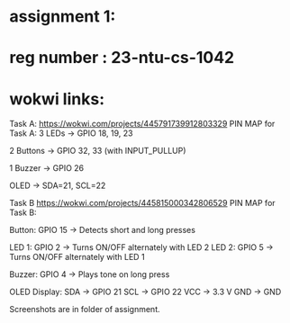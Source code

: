 # assignment 1:
# reg number : 23-ntu-cs-1042

# wokwi links:
Task A:
https://wokwi.com/projects/445791739912803329
PIN MAP for Task A:
3 LEDs → GPIO 18, 19, 23

2 Buttons → GPIO 32, 33 (with INPUT_PULLUP)

1 Buzzer → GPIO 26

OLED → SDA=21, SCL=22


Task B
https://wokwi.com/projects/445815000342806529
PIN MAP for Task B:

Button: 
GPIO 15 → Detects short and long presses

LED 1: GPIO 2 → Turns ON/OFF alternately with LED 2
LED 2: GPIO 5 → Turns ON/OFF alternately with LED 1

Buzzer: 
GPIO 4 → Plays tone on long press

OLED Display:
SDA → GPIO 21
SCL → GPIO 22
VCC → 3.3 V
GND → GND

Screenshots are in folder of assignment.
